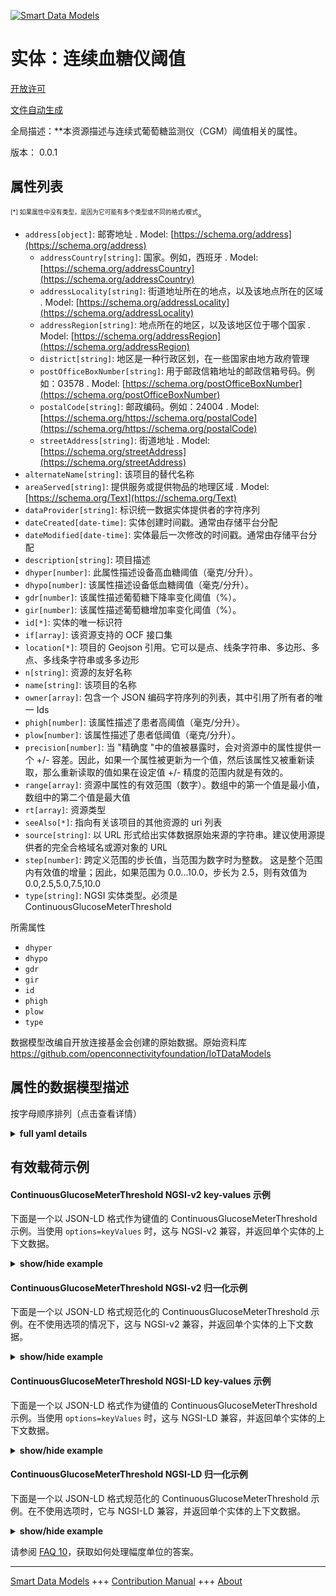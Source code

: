<!-- 10-Header -->  
[![Smart Data Models](https://smartdatamodels.org/wp-content/uploads/2022/01/SmartDataModels_logo.png "Logo")](https://smartdatamodels.org)  
实体：连续血糖仪阈值  
==========<!-- /10-Header -->  
<!-- 15-License -->  
[开放许可](https://github.com/smart-data-models//dataModel.OCF/blob/master/ContinuousGlucoseMeterThreshold/LICENSE.md)  
[文件自动生成](https://docs.google.com/presentation/d/e/2PACX-1vTs-Ng5dIAwkg91oTTUdt8ua7woBXhPnwavZ0FxgR8BsAI_Ek3C5q97Nd94HS8KhP-r_quD4H0fgyt3/pub?start=false&loop=false&delayms=3000#slide=id.gb715ace035_0_60)  
<!-- /15-License -->  
<!-- 20-Description -->  
全局描述：**本资源描述与连续式葡萄糖监测仪（CGM）阈值相关的属性。  
版本： 0.0.1  
<!-- /20-Description -->  
<!-- 30-PropertiesList -->  

## 属性列表  

<sup><sub>[*] 如果属性中没有类型，是因为它可能有多个类型或不同的格式/模式</sub></sup>。  
- `address[object]`: 邮寄地址  . Model: [https://schema.org/address](https://schema.org/address)	- `addressCountry[string]`: 国家。例如，西班牙  . Model: [https://schema.org/addressCountry](https://schema.org/addressCountry)  
	- `addressLocality[string]`: 街道地址所在的地点，以及该地点所在的区域  . Model: [https://schema.org/addressLocality](https://schema.org/addressLocality)  
	- `addressRegion[string]`: 地点所在的地区，以及该地区位于哪个国家  . Model: [https://schema.org/addressRegion](https://schema.org/addressRegion)  
	- `district[string]`: 地区是一种行政区划，在一些国家由地方政府管理    
	- `postOfficeBoxNumber[string]`: 用于邮政信箱地址的邮政信箱号码。例如：03578  . Model: [https://schema.org/postOfficeBoxNumber](https://schema.org/postOfficeBoxNumber)  
	- `postalCode[string]`: 邮政编码。例如：24004  . Model: [https://schema.org/https://schema.org/postalCode](https://schema.org/https://schema.org/postalCode)  
	- `streetAddress[string]`: 街道地址  . Model: [https://schema.org/streetAddress](https://schema.org/streetAddress)  
- `alternateName[string]`: 该项目的替代名称  - `areaServed[string]`: 提供服务或提供物品的地理区域  . Model: [https://schema.org/Text](https://schema.org/Text)- `dataProvider[string]`: 标识统一数据实体提供者的字符序列  - `dateCreated[date-time]`: 实体创建时间戳。通常由存储平台分配  - `dateModified[date-time]`: 实体最后一次修改的时间戳。通常由存储平台分配  - `description[string]`: 项目描述  - `dhyper[number]`: 此属性描述设备高血糖阈值（毫克/分升）。  - `dhypo[number]`: 该属性描述设备低血糖阈值（毫克/分升）。  - `gdr[number]`: 该属性描述葡萄糖下降率变化阈值（%）。  - `gir[number]`: 该属性描述葡萄糖增加率变化阈值（%）。  - `id[*]`: 实体的唯一标识符  - `if[array]`: 该资源支持的 OCF 接口集  - `location[*]`: 项目的 Geojson 引用。它可以是点、线条字符串、多边形、多点、多线条字符串或多多边形  - `n[string]`: 资源的友好名称  - `name[string]`: 该项目的名称  - `owner[array]`: 包含一个 JSON 编码字符序列的列表，其中引用了所有者的唯一 Ids  - `phigh[number]`: 该属性描述了患者高阈值（毫克/分升）。  - `plow[number]`: 该属性描述了患者低阈值（毫克/分升）。  - `precision[number]`: 当 "精确度 "中的值被暴露时，会对资源中的属性提供一个 +/- 容差。因此，如果一个属性被更新为一个值，然后该属性又被重新读取，那么重新读取的值如果在设定值 +/- 精度的范围内就是有效的。  - `range[array]`: 资源中属性的有效范围（数字）。数组中的第一个值是最小值，数组中的第二个值是最大值  - `rt[array]`: 资源类型  - `seeAlso[*]`: 指向有关该项目的其他资源的 uri 列表  - `source[string]`: 以 URL 形式给出实体数据原始来源的字符串。建议使用源提供者的完全合格域名或源对象的 URL  - `step[number]`: 跨定义范围的步长值，当范围为数字时为整数。  这是整个范围内有效值的增量；因此，如果范围为 0.0...10.0，步长为 2.5，则有效值为 0.0,2.5,5.0,7.5,10.0  - `type[string]`: NGSI 实体类型。必须是 ContinuousGlucoseMeterThreshold  <!-- /30-PropertiesList -->  
<!-- 35-RequiredProperties -->  
所需属性  
- `dhyper`  - `dhypo`  - `gdr`  - `gir`  - `id`  - `phigh`  - `plow`  - `type`  <!-- /35-RequiredProperties -->  
<!-- 40-RequiredProperties -->  
数据模型改编自开放连接基金会创建的原始数据。原始资料库 https://github.com/openconnectivityfoundation/IoTDataModels  
<!-- /40-RequiredProperties -->  
<!-- 50-DataModelHeader -->  
## 属性的数据模型描述  
按字母顺序排列（点击查看详情）  
<!-- /50-DataModelHeader -->  
<!-- 60-ModelYaml -->  
<details><summary><strong>full yaml details</strong></summary>    
```yaml  
ContinuousGlucoseMeterThreshold:    
  description: This Resource describes the Properties associated with Threshold for Continuous Glucose Meter (CGM).    
  properties:    
    address:    
      description: The mailing address    
      properties:    
        addressCountry:    
          description: 'The country. For example, Spain'    
          type: string    
          x-ngsi:    
            model: https://schema.org/addressCountry    
            type: Property    
        addressLocality:    
          description: 'The locality in which the street address is, and which is in the region'    
          type: string    
          x-ngsi:    
            model: https://schema.org/addressLocality    
            type: Property    
        addressRegion:    
          description: 'The region in which the locality is, and which is in the country'    
          type: string    
          x-ngsi:    
            model: https://schema.org/addressRegion    
            type: Property    
        district:    
          description: 'A district is a type of administrative division that, in some countries, is managed by the local government'    
          type: string    
          x-ngsi:    
            type: Property    
        postOfficeBoxNumber:    
          description: 'The post office box number for PO box addresses. For example, 03578'    
          type: string    
          x-ngsi:    
            model: https://schema.org/postOfficeBoxNumber    
            type: Property    
        postalCode:    
          description: 'The postal code. For example, 24004'    
          type: string    
          x-ngsi:    
            model: https://schema.org/https://schema.org/postalCode    
            type: Property    
        streetAddress:    
          description: The street address    
          type: string    
          x-ngsi:    
            model: https://schema.org/streetAddress    
            type: Property    
        streetNr:    
          description: Number identifying a specific property on a public street    
          type: string    
          x-ngsi:    
            type: Property    
      type: object    
      x-ngsi:    
        model: https://schema.org/address    
        type: Property    
    alternateName:    
      description: An alternative name for this item    
      type: string    
      x-ngsi:    
        type: Property    
    areaServed:    
      description: The geographic area where a service or offered item is provided    
      type: string    
      x-ngsi:    
        model: https://schema.org/Text    
        type: Property    
    dataProvider:    
      description: A sequence of characters identifying the provider of the harmonised data entity    
      type: string    
      x-ngsi:    
        type: Property    
    dateCreated:    
      description: Entity creation timestamp. This will usually be allocated by the storage platform    
      format: date-time    
      type: string    
      x-ngsi:    
        type: Property    
    dateModified:    
      description: Timestamp of the last modification of the entity. This will usually be allocated by the storage platform    
      format: date-time    
      type: string    
      x-ngsi:    
        type: Property    
    description:    
      description: A description of this item    
      type: string    
      x-ngsi:    
        type: Property    
    dhyper:    
      description: This Property describes the Device hyperglycemia threshold (mg/dL)    
      minimum: 0.0    
      readOnly: false    
      type: number    
      x-ngsi:    
        type: Property    
    dhypo:    
      description: This Property describes the Device hypoglycemia threshold (mg/dL)    
      minimum: 0.0    
      readOnly: false    
      type: number    
      x-ngsi:    
        type: Property    
    gdr:    
      description: This Property describes the Glucose Decrease rate of change threshold (%)    
      minimum: 0.0    
      readOnly: false    
      type: number    
      x-ngsi:    
        type: Property    
    gir:    
      description: This Property describes the Glucose Increase rate of change threshold (%)    
      minimum: 0.0    
      readOnly: false    
      type: number    
      x-ngsi:    
        type: Property    
    id:    
      anyOf:    
        - description: Identifier format of any NGSI entity    
          maxLength: 256    
          minLength: 1    
          pattern: ^[\w\-\.\{\}\$\+\*\[\]`|~^@!,:\\]+$    
          type: string    
          x-ngsi:    
            type: Property    
        - description: Identifier format of any NGSI entity    
          format: uri    
          type: string    
          x-ngsi:    
            type: Property    
      description: Unique identifier of the entity    
      x-ngsi:    
        type: Property    
    if:    
      description: The OCF Interface set supported by this Resource    
      items:    
        enum:    
          - oic.if.rw    
          - oic.if.baseline    
        type: string    
      minItems: 1    
      readOnly: true    
      type: array    
      uniqueItems: true    
      x-ngsi:    
        type: Property    
    location:    
      description: 'Geojson reference to the item. It can be Point, LineString, Polygon, MultiPoint, MultiLineString or MultiPolygon'    
      oneOf:    
        - description: Geojson reference to the item. Point    
          properties:    
            bbox:    
              items:    
                type: number    
              minItems: 4    
              type: array    
            coordinates:    
              items:    
                type: number    
              minItems: 2    
              type: array    
            type:    
              enum:    
                - Point    
              type: string    
          required:    
            - type    
            - coordinates    
          title: GeoJSON Point    
          type: object    
          x-ngsi:    
            type: GeoProperty    
        - description: Geojson reference to the item. LineString    
          properties:    
            bbox:    
              items:    
                type: number    
              minItems: 4    
              type: array    
            coordinates:    
              items:    
                items:    
                  type: number    
                minItems: 2    
                type: array    
              minItems: 2    
              type: array    
            type:    
              enum:    
                - LineString    
              type: string    
          required:    
            - type    
            - coordinates    
          title: GeoJSON LineString    
          type: object    
          x-ngsi:    
            type: GeoProperty    
        - description: Geojson reference to the item. Polygon    
          properties:    
            bbox:    
              items:    
                type: number    
              minItems: 4    
              type: array    
            coordinates:    
              items:    
                items:    
                  items:    
                    type: number    
                  minItems: 2    
                  type: array    
                minItems: 4    
                type: array    
              type: array    
            type:    
              enum:    
                - Polygon    
              type: string    
          required:    
            - type    
            - coordinates    
          title: GeoJSON Polygon    
          type: object    
          x-ngsi:    
            type: GeoProperty    
        - description: Geojson reference to the item. MultiPoint    
          properties:    
            bbox:    
              items:    
                type: number    
              minItems: 4    
              type: array    
            coordinates:    
              items:    
                items:    
                  type: number    
                minItems: 2    
                type: array    
              type: array    
            type:    
              enum:    
                - MultiPoint    
              type: string    
          required:    
            - type    
            - coordinates    
          title: GeoJSON MultiPoint    
          type: object    
          x-ngsi:    
            type: GeoProperty    
        - description: Geojson reference to the item. MultiLineString    
          properties:    
            bbox:    
              items:    
                type: number    
              minItems: 4    
              type: array    
            coordinates:    
              items:    
                items:    
                  items:    
                    type: number    
                  minItems: 2    
                  type: array    
                minItems: 2    
                type: array    
              type: array    
            type:    
              enum:    
                - MultiLineString    
              type: string    
          required:    
            - type    
            - coordinates    
          title: GeoJSON MultiLineString    
          type: object    
          x-ngsi:    
            type: GeoProperty    
        - description: Geojson reference to the item. MultiLineString    
          properties:    
            bbox:    
              items:    
                type: number    
              minItems: 4    
              type: array    
            coordinates:    
              items:    
                items:    
                  items:    
                    items:    
                      type: number    
                    minItems: 2    
                    type: array    
                  minItems: 4    
                  type: array    
                type: array    
              type: array    
            type:    
              enum:    
                - MultiPolygon    
              type: string    
          required:    
            - type    
            - coordinates    
          title: GeoJSON MultiPolygon    
          type: object    
          x-ngsi:    
            type: GeoProperty    
      x-ngsi:    
        type: GeoProperty    
    n:    
      description: Friendly name of the Resource    
      maxLength: 64    
      readOnly: true    
      type: string    
      x-ngsi:    
        type: Property    
    name:    
      description: The name of this item    
      type: string    
      x-ngsi:    
        type: Property    
    owner:    
      description: A List containing a JSON encoded sequence of characters referencing the unique Ids of the owner(s)    
      items:    
        anyOf:    
          - description: Identifier format of any NGSI entity    
            maxLength: 256    
            minLength: 1    
            pattern: ^[\w\-\.\{\}\$\+\*\[\]`|~^@!,:\\]+$    
            type: string    
            x-ngsi:    
              type: Property    
          - description: Identifier format of any NGSI entity    
            format: uri    
            type: string    
            x-ngsi:    
              type: Property    
        description: Unique identifier of the entity    
        x-ngsi:    
          type: Property    
      type: array    
      x-ngsi:    
        type: Property    
    phigh:    
      description: This Property describes the Patient high threshold (mg/dL)    
      minimum: 0.0    
      readOnly: false    
      type: number    
      x-ngsi:    
        type: Property    
    plow:    
      description: This Property describes the Patient low threshold (mg/dL)    
      minimum: 0.0    
      readOnly: false    
      type: number    
      x-ngsi:    
        type: Property    
    precision:    
      description: 'When exposed the value in ''precision'' provides a +/- tolerance against the Properties in the Resource. Thus if a Property is UPDATED to a value and that Property then RETRIEVED, the RETRIEVED value is valid if in the range of the set value +/- precision'    
      readOnly: true    
      type: number    
      x-ngsi:    
        type: Property    
    range:    
      description: 'The valid range for the Property in the Resource as a number. The first value in the array is the minimum value, the second value in the array is the maximum value'    
      items:    
        type: number    
      maxItems: 2    
      minItems: 2    
      readOnly: true    
      type: array    
      x-ngsi:    
        type: Property    
    rt:    
      description: The Resource Type    
      items:    
        enum:    
          - oic.r.cgm.threshold    
        type: string    
      minItems: 1    
      readOnly: true    
      type: array    
      uniqueItems: true    
      x-ngsi:    
        type: Property    
    seeAlso:    
      description: list of uri pointing to additional resources about the item    
      oneOf:    
        - items:    
            format: uri    
            type: string    
          minItems: 1    
          type: array    
        - format: uri    
          type: string    
      x-ngsi:    
        type: Property    
    source:    
      description: 'A sequence of characters giving the original source of the entity data as a URL. Recommended to be the fully qualified domain name of the source provider, or the URL to the source object'    
      type: string    
      x-ngsi:    
        type: Property    
    step:    
      description: 'Step value across the defined range an integer when the range is a number.  This is the increment for valid values across the range; so if range is 0.0..10.0 and step is 2.5 then valid values are 0.0,2.5,5.0,7.5,10.0'    
      readOnly: true    
      type: number    
      x-ngsi:    
        type: Property    
    type:    
      description: NGSI entity type. It has to be ContinuousGlucoseMeterThreshold    
      enum:    
        - ContinuousGlucoseMeterThreshold    
      type: string    
      x-ngsi:    
        type: Property    
  required:    
    - plow    
    - phigh    
    - dhypo    
    - dhyper    
    - gir    
    - gdr    
    - id    
    - type    
  type: object    
  x-derived-from: https://raw.githubusercontent.com/openconnectivityfoundation/IoTDataModels/master/ContinuousGlucoseMeterThreshold.swagger.json    
  x-disclaimer: 'Redistribution and use in source and binary forms, with or without modification, are permitted  provided that the license conditions are met. Copyleft (c) 2022 Contributors to Smart Data Models Program'    
  x-license-url: https://github.com/smart-data-models/dataModel.OCF/blob/master/ContinuousGlucoseMeterThreshold/LICENSE.md    
  x-model-schema: https://smart-data-models.github.io/dataModel.OCF/ContinuousGlucoseMeterThreshold/schema.json    
  x-model-tags: OCF    
  x-version: 0.0.1    
```  
</details>    
<!-- /60-ModelYaml -->  
<!-- 70-MiddleNotes -->  
<!-- /70-MiddleNotes -->  
<!-- 80-Examples -->  
## 有效载荷示例  
#### ContinuousGlucoseMeterThreshold NGSI-v2 key-values 示例  
下面是一个以 JSON-LD 格式作为键值的 ContinuousGlucoseMeterThreshold 示例。当使用 `options=keyValues` 时，这与 NGSI-v2 兼容，并返回单个实体的上下文数据。  
<details><summary><strong>show/hide example</strong></summary>    
```json  
{  
  "id": "urn:ngsi-ld:ContinuousGlucoseMeterThreshold:id:CVLC:04532465",  
  "dateCreated": "2004-01-04T01:24:18Z",  
  "dateModified": "2002-01-05T16:59:18Z",  
  "source": "Pull most article nation radio official. Perhaps much recently above suffer knowledge. Box forget theory American room pass six thousand.",  
  "name": "My door old quite force. Position difficult man lose standard grow ground.",  
  "alternateName": "Many level ever nothing market officer discover. Interesting simply summer including apply. Soldier painting movie month always budget artist through.",  
  "description": "Stock one hot allow. Just consider out true. Property data compare send could family very billion.",  
  "dataProvider": "Station enough real green. Night strong final television yes.",  
  "owner": [  
    "urn:ngsi-ld:ContinuousGlucoseMeterThreshold:items:EIPO:90879168",  
    "urn:ngsi-ld:ContinuousGlucoseMeterThreshold:items:NTIT:46901124"  
  ],  
  "seeAlso": [  
    "urn:ngsi-ld:ContinuousGlucoseMeterThreshold:items:WRLC:85100790",  
    "urn:ngsi-ld:ContinuousGlucoseMeterThreshold:items:LKKG:98184784"  
  ],  
  "location": {  
    "type": "Point",  
    "coordinates": [  
      61.618817,  
      96.892198  
    ]  
  },  
  "address": {  
    "streetAddress": "Which opportunity expect grow. Time truth serious best product very. Yeah but million think seven good language.",  
    "addressLocality": "Finally talk enter personal medical above. Book senior yourself life second back.",  
    "addressRegion": "Bring value future cover meeting across station spring. Let kitchen leg game cover.",  
    "addressCountry": "Include present book best. Always along attack. Officer dog later decade light.",  
    "postalCode": "World probably until result detail window. Form himself design population war. Think black sell up discover month.",  
    "postOfficeBoxNumber": "Paper wall think focus. Figure threat material increase increase respond protect. Recently character reach see type."  
  },  
  "areaServed": "Start including movement trip. Machine moment light court. Own that once smile nation just. Push everything total save option investment manage.",  
  "plow": {  
    "type": "Property",  
    "value": 977.2  
  },  
  "phigh": {  
    "type": "Property",  
    "value": 381.1  
  },  
  "dhypo": {  
    "type": "Property",  
    "value": 879.9  
  },  
  "dhyper": {  
    "type": "Property",  
    "value": 851.2  
  },  
  "gir": {  
    "type": "Property",  
    "value": 711.2  
  },  
  "gdr": {  
    "type": "Property",  
    "value": 725.3  
  },  
  "rt": [  
    "oic.r.cgm.threshold",  
    "oic.r.cgm.threshold"  
  ],  
  "n": "Heart against through live size work. Apply vote system show sea.",  
  "if": [  
    "oic.if.rw",  
    "oic.if.rw"  
  ],  
  "range": [  
    776.5,  
    406.9  
  ],  
  "step": {  
    "type": "Property",  
    "value": 751.9  
  },  
  "precision": {  
    "type": "Property",  
    "value": 471.3  
  },  
  "type": "ContinuousGlucoseMeterThreshold"  
}  
```  
</details>  
#### ContinuousGlucoseMeterThreshold NGSI-v2 归一化示例  
下面是一个以 JSON-LD 格式规范化的 ContinuousGlucoseMeterThreshold 示例。在不使用选项的情况下，这与 NGSI-v2 兼容，并返回单个实体的上下文数据。  
<details><summary><strong>show/hide example</strong></summary>    
```json  
{  
  "id": {  
    "type": "string",  
    "value": "urn:ngsi-ld:ContinuousGlucoseMeterThreshold:id:CVLC:04532465"  
  },  
  "dateCreated": {  
    "format": "date-time",  
    "type": "string",  
    "value": "2004-01-04T01:24:18Z"  
  },  
  "dateModified": {  
    "format": "date-time",  
    "type": "string",  
    "value": "2002-01-05T16:59:18Z"  
  },  
  "source": {  
    "type": "string",  
    "value": "Pull most article nation radio official. Perhaps much recently above suffer knowledge. Box forget theory American room pass six thousand."  
  },  
  "name": {  
    "type": "string",  
    "value": "My door old quite force. Position difficult man lose standard grow ground."  
  },  
  "alternateName": {  
    "type": "string",  
    "value": "Many level ever nothing market officer discover. Interesting simply summer including apply. Soldier painting movie month always budget artist through."  
  },  
  "description": {  
    "type": "string",  
    "value": "Stock one hot allow. Just consider out true. Property data compare send could family very billion."  
  },  
  "dataProvider": {  
    "type": "string",  
    "value": "Station enough real green. Night strong final television yes."  
  },  
  "owner": {  
    "type": "array",  
    "value": [  
      "urn:ngsi-ld:ContinuousGlucoseMeterThreshold:items:EIPO:90879168",  
      "urn:ngsi-ld:ContinuousGlucoseMeterThreshold:items:NTIT:46901124"  
    ]  
  },  
  "seeAlso": {  
    "type": "array",  
    "value": [  
      "urn:ngsi-ld:ContinuousGlucoseMeterThreshold:items:WRLC:85100790",  
      "urn:ngsi-ld:ContinuousGlucoseMeterThreshold:items:LKKG:98184784"  
    ]  
  },  
  "location": {  
    "type": "object",  
    "value": {  
      "type": "Point",  
      "coordinates": [  
        61.618817,  
        96.892198  
      ]  
    }  
  },  
  "address": {  
    "type": "object",  
    "value": {  
      "streetAddress": "Which opportunity expect grow. Time truth serious best product very. Yeah but million think seven good language.",  
      "addressLocality": "Finally talk enter personal medical above. Book senior yourself life second back.",  
      "addressRegion": "Bring value future cover meeting across station spring. Let kitchen leg game cover.",  
      "addressCountry": "Include present book best. Always along attack. Officer dog later decade light.",  
      "postalCode": "World probably until result detail window. Form himself design population war. Think black sell up discover month.",  
      "postOfficeBoxNumber": "Paper wall think focus. Figure threat material increase increase respond protect. Recently character reach see type."  
    }  
  },  
  "areaServed": {  
    "type": "string",  
    "value": "Start including movement trip. Machine moment light court. Own that once smile nation just. Push everything total save option investment manage."  
  },  
  "plow": {  
    "type": "object",  
    "value": {  
      "type": "Property",  
      "value": 977.2  
    }  
  },  
  "phigh": {  
    "type": "object",  
    "value": {  
      "type": "Property",  
      "value": 381.1  
    }  
  },  
  "dhypo": {  
    "type": "object",  
    "value": {  
      "type": "Property",  
      "value": 879.9  
    }  
  },  
  "dhyper": {  
    "type": "object",  
    "value": {  
      "type": "Property",  
      "value": 851.2  
    }  
  },  
  "gir": {  
    "type": "object",  
    "value": {  
      "type": "Property",  
      "value": 711.2  
    }  
  },  
  "gdr": {  
    "type": "object",  
    "value": {  
      "type": "Property",  
      "value": 725.3  
    }  
  },  
  "rt": {  
    "type": "array",  
    "value": [  
      "oic.r.cgm.threshold",  
      "oic.r.cgm.threshold"  
    ]  
  },  
  "n": {  
    "type": "string",  
    "value": "Heart against through live size work. Apply vote system show sea."  
  },  
  "if": {  
    "type": "array",  
    "value": [  
      "oic.if.rw",  
      "oic.if.rw"  
    ]  
  },  
  "range": {  
    "type": "array",  
    "value": [  
      776.5,  
      406.9  
    ]  
  },  
  "step": {  
    "type": "object",  
    "value": {  
      "type": "Property",  
      "value": 751.9  
    }  
  },  
  "precision": {  
    "type": "object",  
    "value": {  
      "type": "Property",  
      "value": 471.3  
    }  
  },  
  "type": {  
    "type": "string",  
    "value": "ContinuousGlucoseMeterThreshold"  
  }  
}  
```  
</details>  
#### ContinuousGlucoseMeterThreshold NGSI-LD key-values 示例  
下面是一个以 JSON-LD 格式作为键值的 ContinuousGlucoseMeterThreshold 示例。当使用 `options=keyValues` 时，这与 NGSI-LD 兼容，并返回单个实体的上下文数据。  
<details><summary><strong>show/hide example</strong></summary>    
```json  
{  
    "id": "urn:ngsi-ld:ContinuousGlucoseMeterThreshold:id:CVLC:04532465",  
    "dateCreated": "2004-01-04T01:24:18Z",  
    "dateModified": "2002-01-05T16:59:18Z",  
    "source": "Pull most article nation radio official. Perhaps much recently above suffer knowledge. Box forget theory American room pass six thousand.",  
    "name": "My door old quite force. Position difficult man lose standard grow ground.",  
    "alternateName": "Many level ever nothing market officer discover. Interesting simply summer including apply. Soldier painting movie month always budget artist through.",  
    "description": "Stock one hot allow. Just consider out true. Property data compare send could family very billion.",  
    "dataProvider": "Station enough real green. Night strong final television yes.",  
    "owner": [  
        "urn:ngsi-ld:ContinuousGlucoseMeterThreshold:items:EIPO:90879168",  
        "urn:ngsi-ld:ContinuousGlucoseMeterThreshold:items:NTIT:46901124"  
    ],  
    "seeAlso": [  
        "urn:ngsi-ld:ContinuousGlucoseMeterThreshold:items:WRLC:85100790",  
        "urn:ngsi-ld:ContinuousGlucoseMeterThreshold:items:LKKG:98184784"  
    ],  
    "location": {  
        "type": "Point",  
        "coordinates": [  
            61.618817,  
            96.892198  
        ]  
    },  
    "address": {  
        "streetAddress": "Which opportunity expect grow. Time truth serious best product very. Yeah but million think seven good language.",  
        "addressLocality": "Finally talk enter personal medical above. Book senior yourself life second back.",  
        "addressRegion": "Bring value future cover meeting across station spring. Let kitchen leg game cover.",  
        "addressCountry": "Include present book best. Always along attack. Officer dog later decade light.",  
        "postalCode": "World probably until result detail window. Form himself design population war. Think black sell up discover month.",  
        "postOfficeBoxNumber": "Paper wall think focus. Figure threat material increase increase respond protect. Recently character reach see type."  
    },  
    "areaServed": "Start including movement trip. Machine moment light court. Own that once smile nation just. Push everything total save option investment manage.",  
    "plow": {  
        "type": "Property",  
        "value": 977.2  
    },  
    "phigh": {  
        "type": "Property",  
        "value": 381.1  
    },  
    "dhypo": {  
        "type": "Property",  
        "value": 879.9  
    },  
    "dhyper": {  
        "type": "Property",  
        "value": 851.2  
    },  
    "gir": {  
        "type": "Property",  
        "value": 711.2  
    },  
    "gdr": {  
        "type": "Property",  
        "value": 725.3  
    },  
    "rt": [  
        "oic.r.cgm.threshold",  
        "oic.r.cgm.threshold"  
    ],  
    "n": "Heart against through live size work. Apply vote system show sea.",  
    "if": [  
        "oic.if.rw",  
        "oic.if.rw"  
    ],  
    "range": [  
        776.5,  
        406.9  
    ],  
    "step": {  
        "type": "Property",  
        "value": 751.9  
    },  
    "precision": {  
        "type": "Property",  
        "value": 471.3  
    },  
    "type": "ContinuousGlucoseMeterThreshold",  
    "@context": [  
        "https://smartdatamodels.org/context.jsonld",  
        "https://raw.githubusercontent.com/smart-data-models/dataModel.OCF/master/context.jsonld"  
    ]  
}  
```  
</details>  
#### ContinuousGlucoseMeterThreshold NGSI-LD 归一化示例  
下面是一个以 JSON-LD 格式规范化的 ContinuousGlucoseMeterThreshold 示例。在不使用选项时，它与 NGSI-LD 兼容，并返回单个实体的上下文数据。  
<details><summary><strong>show/hide example</strong></summary>    
```json  
{  
    "id": "urn:ngsi-ld:ContinuousGlucoseMeterThreshold:id:JNLC:20811520",  
    "dateCreated": {  
        "type": "Property",  
        "value": {  
            "@type": "DateTime",  
            "@value": "2014-10-06T01:57:51Z"  
        }  
    },  
    "dateModified": {  
        "type": "Property",  
        "value": {  
            "@type": "DateTime",  
            "@value": "2009-09-21T14:09:17Z"  
        }  
    },  
    "source": {  
        "type": "Property",  
        "value": "Contain check product major certainly. Quickly expect wait cost conference fund similar. Night or carry purpose of article."  
    },  
    "name": {  
        "type": "Property",  
        "value": "Bed close late gun. Later financial on. Both lose rather. Necessary mouth question."  
    },  
    "alternateName": {  
        "type": "Property",  
        "value": "Meet PM service water. Trade interesting consumer idea."  
    },  
    "description": {  
        "type": "Property",  
        "value": "Number lot edge whatever democratic. How total treat. Though not represent control leader marriage."  
    },  
    "dataProvider": {  
        "type": "Property",  
        "value": "Soldier different school far reality south charge. Piece exactly today gas loss thousand idea."  
    },  
    "owner": {  
        "type": "Property",  
        "value": [  
            "urn:ngsi-ld:ContinuousGlucoseMeterThreshold:items:OEJX:09311250",  
            "urn:ngsi-ld:ContinuousGlucoseMeterThreshold:items:QHQH:24761502"  
        ]  
    },  
    "seeAlso": {  
        "type": "Property",  
        "value": [  
            "urn:ngsi-ld:ContinuousGlucoseMeterThreshold:items:EANX:32862165"  
        ]  
    },  
    "location": {  
        "type": "Property",  
        "value": {  
            "type": "Point",  
            "coordinates": [  
                -14.737475,  
                -83.850391  
            ]  
        }  
    },  
    "address": {  
        "type": "Property",  
        "value": {  
            "streetAddress": "Send arm you yeah somebody. Blue along push wait.",  
            "addressLocality": "Billion central ask trade significant could eat. Again piece Mr. Mother upon quickly reach also.",  
            "addressRegion": "Media per contain bed type major. Open view social use see laugh. Party budget back. Program money protect.",  
            "addressCountry": "Quality sort course yard several agent. Activity throughout memory arm.",  
            "postalCode": "Guy effect computer less soon. Know never southern bar audience. Respond check share risk this story six. Age eight watch special everybody thank.",  
            "postOfficeBoxNumber": "Candidate happy natural. See wear case few."  
        }  
    },  
    "areaServed": {  
        "type": "Property",  
        "value": "Local across including real. Pattern resource everybody ability."  
    },  
    "plow": {  
        "type": "Property",  
        "value": 352.0  
    },  
    "phigh": {  
        "type": "Property",  
        "value": 410.6  
    },  
    "dhypo": {  
        "type": "Property",  
        "value": 472.3  
    },  
    "dhyper": {  
        "type": "Property",  
        "value": 117.2  
    },  
    "gir": {  
        "type": "Property",  
        "value": 650.9  
    },  
    "gdr": {  
        "type": "Property",  
        "value": 718.9  
    },  
    "rt": {  
        "type": "Property",  
        "value": [  
            "oic.r.cgm.threshold"  
        ]  
    },  
    "n": {  
        "type": "Property",  
        "value": "Story her eye key rich individual. Area avoid small these. Usually night health responsibility behind no ground. Design drive above discover."  
    },  
    "if": {  
        "type": "Property",  
        "value": [  
            "oic.if.baseline"  
        ]  
    },  
    "range": {  
        "type": "Property",  
        "value": [  
            641.4,  
            917.0  
        ]  
    },  
    "step": {  
        "type": "Property",  
        "value": 228.3  
    },  
    "precision": {  
        "type": "Property",  
        "value": 832.7  
    },  
    "type": "ContinuousGlucoseMeterThreshold",  
    "@context": [  
        "https://smartdatamodels.org/context.jsonld",  
        "https://raw.githubusercontent.com/smart-data-models/dataModel.OCF/master/context.jsonld"  
    ]  
}  
```  
</details><!-- /80-Examples -->  
<!-- 90-FooterNotes -->  
<!-- /90-FooterNotes -->  
<!-- 95-Units -->  
请参阅 [FAQ 10](https://smartdatamodels.org/index.php/faqs/)，获取如何处理幅度单位的答案。  
<!-- /95-Units -->  
<!-- 97-LastFooter -->  
---  
[Smart Data Models](https://smartdatamodels.org) +++ [Contribution Manual](https://bit.ly/contribution_manual) +++ [About](https://bit.ly/Introduction_SDM)<!-- /97-LastFooter -->  
